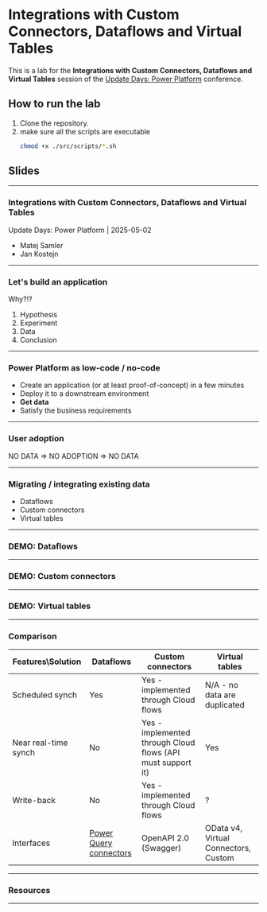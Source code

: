 # Integrations with Custom Connectors, Dataflows and Virtual Tables
This is a lab for the **Integrations with Custom Connectors, Dataflows and Virtual Tables** session of the [Update Days: Power Platform](https://power.updatedays.cz) conference.

## How to run the lab
1. Clone the repository.
2. make sure all the scripts are executable
    ```bash
    chmod +x ./src/scripts/*.sh
    ```

## Slides
---
### Integrations with Custom Connectors, Dataflows and Virtual Tables
Update Days: Power Platform | 2025-05-02
- Matej Samler
- Jan Kostejn

---
### Let's build an application
Why?!?
1. Hypothesis
2. Experiment
3. Data
4. Conclusion

---
### Power Platform as low-code / no-code
- Create an application (or at least proof-of-concept) in a few minutes
- Deploy it to a downstream environment
- **Get data**
- Satisfy the business requirements

---
### User adoption
NO DATA => NO ADOPTION => NO DATA

---
### Migrating / integrating existing data
- Dataflows
- Custom connectors
- Virtual tables

---
### DEMO: Dataflows

---
### DEMO: Custom connectors

---
### DEMO: Virtual tables

---
### Comparison
| Features\Solution    | Dataflows                                                                           | Custom connectors                                           | Virtual tables                       |
|----------------------|-------------------------------------------------------------------------------------|-------------------------------------------------------------|--------------------------------------|
| Scheduled synch      | Yes                                                                                 | Yes - implemented through Cloud flows                       | N/A - no data are duplicated         |
| Near real-time synch | No                                                                                  | Yes - implemented through Cloud flows (API must support it) | Yes                                  |
| Write-back           | No                                                                                  | Yes - implemented through Cloud flows                       | ?                                    |
| Interfaces           | [Power Query connectors](https://learn.microsoft.com/en-us/power-query/connectors/) | OpenAPI 2.0 (Swagger)                                       | OData v4, Virtual Connectors, Custom |

---
### Resources

---
